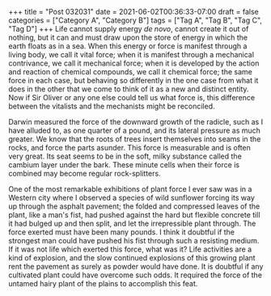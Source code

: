 +++
title = "Post 032031"
date = 2021-06-02T00:36:33-07:00
draft = false
categories = ["Category A", "Category B"]
tags = ["Tag A", "Tag B", "Tag C", "Tag D"]
+++
Life cannot supply energy _de novo_, cannot create it out of nothing, but it can and must draw upon the store of energy in which the earth floats as in a sea. When this energy or force is manifest through a living body, we call it vital force; when it is manifest through a mechanical contrivance, we call it mechanical force; when it is developed by the action and reaction of chemical compounds, we call it chemical force; the same force in each case, but behaving so differently in the one case from what it does in the other that we come to think of it as a new and distinct entity. Now if Sir Oliver or any one else could tell us what force is, this difference between the vitalists and the mechanists might be reconciled.

Darwin measured the force of the downward growth of the radicle, such as I have alluded to, as one quarter of a pound, and its lateral pressure as much greater. We know that the roots of trees insert themselves into seams in the rocks, and force the parts asunder. This force is measurable and is often very great. Its seat seems to be in the soft, milky substance called the cambium layer under the bark. These minute cells when their force is combined may become regular rock-splitters.

One of the most remarkable exhibitions of plant force I ever saw was in a Western city where I observed a species of wild sunflower forcing its way up through the asphalt pavement; the folded and compressed leaves of the plant, like a man's fist, had pushed against the hard but flexible concrete till it had bulged up and then split, and let the irrepressible plant through. The force exerted must have been many pounds. I think it doubtful if the strongest man could have pushed his fist through such a resisting medium. If it was not life which exerted this force, what was it? Life activities are a kind of explosion, and the slow continued explosions of this growing plant rent the pavement as surely as powder would have done. It is doubtful if any cultivated plant could have overcome such odds. It required the force of the untamed hairy plant of the plains to accomplish this feat.
